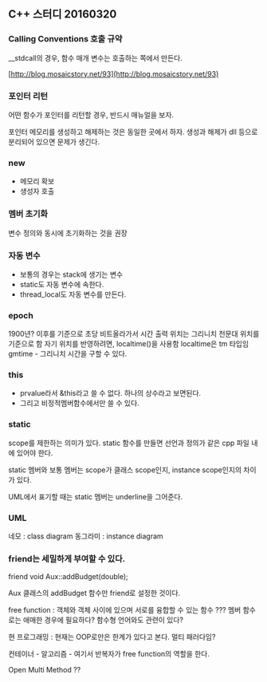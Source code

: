 ## C++ 스터디 20160320

### Calling Conventions 호출 규약

__stdcall의 경우, 함수 매개 변수는 호출하는 쪽에서 만든다.

[http://blog.mosaicstory.net/93](http://blog.mosaicstory.net/93)

### 포인터 리턴

어떤 함수가 포인터를 리턴할 경우, 반드시 매뉴얼을 보자.

포인터 메모리를 생성하고 해제하는 것은 동일한 곳에서 하자. 생성과 해제가 dll 등으로 분리되어 있으면 문제가 생긴다.

### new

* 메모리 확보
* 생성자 호출

### 멤버 초기화

변수 정의와 동시에 초기화하는 것을 권장

### 자동 변수

* 보통의 경우는 stack에 생기는 변수
* static도 자동 변수에 속한다.
* thread_local도 자동 변수를 만든다.

### epoch

1900년? 이후를 기준으로 초당 비트올라가서 시간 출력
위치는 그리니치 천문대 위치를 기준으로 함
자기 위치를 반영하려면, localtime()을 사용함 localtime은 tm 타입임
gmtime - 그리니치 시간을 구할 수 있다.


### this

* prvalue라서 &this라고 쓸 수 없다. 하나의 상수라고 보면된다.
* 그리고 비정적멤버함수에서만 쓸 수 있다.

### static

scope를 제한하는 의미가 있다.
static 함수를 만들면 선언과 정의가 같은 cpp 파일 내에 있어야 한다.

static 멤버와 보통 멤버는 scope가 클래스 scope인지, instance scope인지의 차이가 있다.

UML에서 표기할 때는 static 멤버는 underline을 그어준다.

### UML

네모 : class diagram
동그라미 : instance diagram

### friend는 세밀하게 부여할 수 있다.

friend void Aux::addBudget(double);

Aux 클래스의 addBudget 함수만 friend로 설정한 것이다.

free function : 객체와 객체 사이에 있으며 서로를 융합할 수 있는 함수 ??? 멤버 함수로는 애매한 경우에 필요하다? 함수형 언어와도 관련이 있다?

현 프로그래밍 : 현재는 OOP로만은 한계가 있다고 본다. 멀티 패러다임?

컨테이너 - 알고리즘 - 여기서 반복자가 free function의 역할을 한다.

Open Multi Method ??
